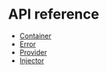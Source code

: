 # API reference

- [Container](docs/api/container.md)
- [Error](docs/api/error.md)
- [Provider](docs/api/provider.md)
- [Injector](docs/api/injector.md)
